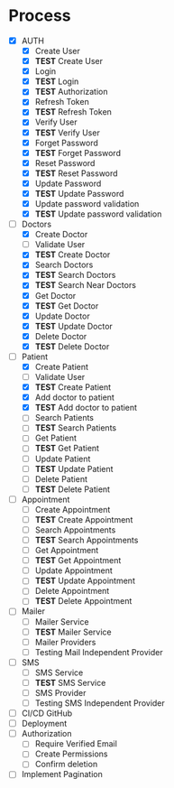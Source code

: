 # Process

- [x] AUTH
  - [x] Create User
  - [x] **TEST** Create User
  - [x] Login
  - [x] **TEST** Login
  - [x] **TEST** Authorization
  - [x] Refresh Token
  - [x] **TEST** Refresh Token
  - [x] Verify User
  - [x] **TEST** Verify User
  - [x] Forget Password
  - [x] **TEST** Forget Password
  - [x] Reset Password
  - [x] **TEST** Reset Password
  - [x] Update Password
  - [x] **TEST** Update Password
  - [x] Update password validation
  - [x] **TEST** Update password validation
- [ ] Doctors
  - [x] Create Doctor
  - [ ] Validate User
  - [x] **TEST** Create Doctor
  - [x] Search Doctors
  - [x] **TEST** Search Doctors
  - [x] **TEST** Search Near Doctors
  - [x] Get Doctor
  - [x] **TEST** Get Doctor
  - [x] Update Doctor
  - [x] **TEST** Update Doctor
  - [x] Delete Doctor
  - [x] **TEST** Delete Doctor
- [ ] Patient
  - [x] Create Patient
  - [ ] Validate User
  - [x] **TEST** Create Patient
  - [x] Add doctor to patient
  - [x] **TEST** Add doctor to patient
  - [ ] Search Patients
  - [ ] **TEST** Search Patients
  - [ ] Get Patient
  - [ ] **TEST** Get Patient
  - [ ] Update Patient
  - [ ] **TEST** Update Patient
  - [ ] Delete Patient
  - [ ] **TEST** Delete Patient
- [ ] Appointment
  - [ ] Create Appointment
  - [ ] **TEST** Create Appointment
  - [ ] Search Appointments
  - [ ] **TEST** Search Appointments
  - [ ] Get Appointment
  - [ ] **TEST** Get Appointment
  - [ ] Update Appointment
  - [ ] **TEST** Update Appointment
  - [ ] Delete Appointment
  - [ ] **TEST** Delete Appointment
- [ ] Mailer
  - [ ] Mailer Service
  - [ ] **TEST** Mailer Service
  - [ ] Mailer Providers
  - [ ] Testing Mail Independent Provider
- [ ] SMS
  - [ ] SMS Service
  - [ ] **TEST** SMS Service
  - [ ] SMS Provider
  - [ ] Testing SMS Independent Provider
- [ ] CI/CD GitHub
- [ ] Deployment
- [ ] Authorization
  - [ ] Require Verified Email
  - [ ] Create Permissions
  - [ ] Confirm deletion
- [ ] Implement Pagination
